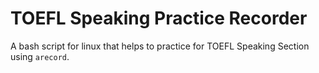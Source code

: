 # TOEFL Speaking Practice Recorder
A bash script for linux that helps to practice for TOEFL Speaking Section using `arecord`.